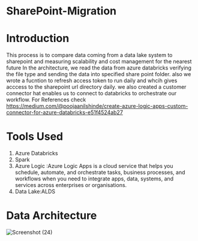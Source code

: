 # SharePoint-Migration

# Introduction
This process is to compare data coming from a data lake system to sharepoint and measuring scalability and cost management for the nearest future
In the architecture, we read the data from azure databricks verifying the file type and sending the data into specified share point folder. also we wrote a fucntion to refresh access token to run daily and whcih gives acccess to the sharepoint url directory daily.
we also created a customer connector hat enables us to connect to databricks to orchestrate our workflow. For References check https://medium.com/@poojaanilshinde/create-azure-logic-apps-custom-connector-for-azure-databricks-e51f4524ab27

# Tools Used
1. Azure Databricks
2. Spark
3. Azure Logic :Azure Logic Apps is a cloud service that helps you schedule, automate, and orchestrate tasks, business processes, and workflows when you need to integrate apps, data, systems, and services across enterprises or organisations. 
4. Data Lake:ALDS


# Data Architecture
![Screenshot (24)](https://github.com/adunajiye/SharePoint-Migration/assets/80220180/ff503e7c-1e40-4304-9b98-c99331394e72)
